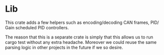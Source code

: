 # Lib


This crate adds a few helpers such as encoding/decoding CAN frames, PID/ Gain scheduled PID controllers.

The reason that this is a separate crate is simply that this allows us to run cargo test without any extra headache.
Moreover we could reuse the same parsing logic in other projects in the future if we so desire.
